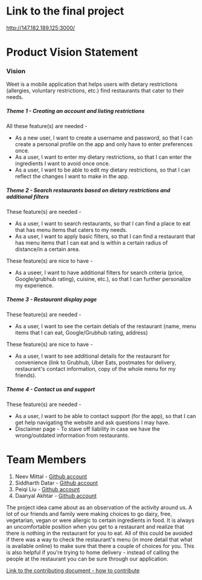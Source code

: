 # Link to the final project
http://147.182.189.125:3000/


# Product Vision Statement

### Vision
Weet is a mobile application that helps users with dietary restrictions (allergies, voluntary restrictions, etc.) find restaurants that cater to their needs. 

##### Theme 1 - Creating an account and listing restrictions

All these feature(s) are needed - 
* As a new user, I want to create a username and password, so that I can create a personal profile on the app and only have to enter preferences once. 
* As a user, I want to enter my dietary restrictions, so that I can enter the ingredients I want to avoid once once. 
* As a user, I want to be able to edit my dietary restrictions, so that I can reflect the changes I want to make in the app. 

##### Theme 2 - Search restaurants based on dietary restrictions and additional filters

These feature(s) are needed - 
* As a user, I want to search restaurants, so that I can find a place to eat that has menu items that caters to my needs. 
* As a user, I want to apply basic filters, so that I can find a restaurant that has menu items that I can eat and is within a certain radius of distance/in a certain area. 

These feature(s) are nice to have - 
* As a useer, I want to have additional filters for search criteria (price, Google/grubhub rating), cuisine, etc.), so that I can further personalize my experience. 

##### Theme 3 - Restaurant display page

These feature(s) are needed - 
* As a user, I want to see the certain detials of the restaurant (name, menu items that I can eat, Google/Grubhub rating, address)

These feature(s) are nice to have - 
* As a user, I want to see additional details for the restaurant for convenience (link to Grubhub, Uber Eats, postmates for delivery, restaurant's contact information, copy of the whole menu for my friends).

##### Theme 4 - Contact us and support

These feature(s) are needed - 
* As a user, I want to be able to contact support (for the app), so that I can get help navigating the website and ask questions I may have. 
* Disclaimer page - To stave off liability in case we have the wrong/outdated information from restaurants. 


# Team Members

1. Neev Mittal - [Github account](https://github.com/neevmittal)
1. Siddharth Datar - [Github account](https://github.com/SiddharthDatar)
1. Peiqi Liu - [Github account](https://github.com/leo20021210)
1. Daanyal Akhtar - [Github account](https://github.com/dakhtar1)

The project idea came about as an observation of the activity around us. A lot of our friends and family were making choices to go dairy, free, vegetarian, vegan or were allergic to certain ingredients in food. It is always an uncomfortable position when you get to a restaurant and realize that there is nothing in the restaurant for you to eat. All of this could be avoided if there was a way to check the restaurant's menu (in more detail that what is available online) to make sure that there a couple of choices for you. This is also helpful if you're trying to home delivery - instead of calling the people at the restaurant you can be sure through our application. 

[Link to the contributing document - how to contribute](./CONTRIBUTING.md)
